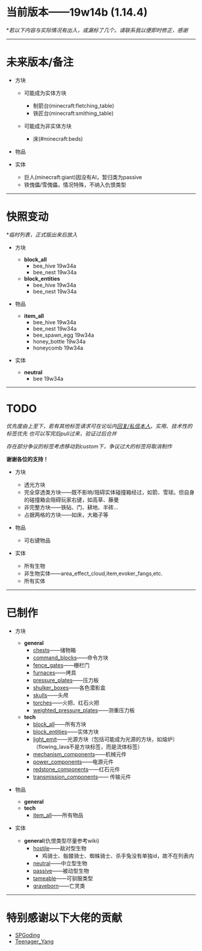 # 当前版本——19w14b (1.14.4)
**若以下内容与实际情况有出入，或漏标了几个。请联系我以便即时修正，感谢*

***


# 未来版本/备注


- 方块
    - 可能成为实体方块
        - 制箭台(minecraft:fletching_table)
        - 铁匠台(minecraft:smithing_table)

    - 可能成为非实体方块
        - 床(#minecraft:beds)


- 物品


- 实体
	- 巨人(minecraft:giant)因没有AI，暂归类为passive
	- 铁傀儡/雪傀儡，情况特殊，不纳入仇恨类型


***


# 快照变动
**临时列表，正式版出来后放入*

- 方块
	- **block_all**
		- bee_hive	19w34a
		- bee_nest	19w34a
	- **block_entities**
		- bee_hive  19w34a
		- bee_nest  19w34a


- 物品
	- **item_all**
		- bee_hive	19w34a
		- bee_nest	19w34a
		- bee_spawn_egg	19w34a
		- honey_bottle	19w34a
		- honeycomb	19w34a


- 实体
	- **neutral**
		- bee	19w34a


***


# TODO
*优先度由上至下，若有其他标签请求可在论坛内[回复/私信本人](https://www.mcbbs.net/?725858)。实用、技术性的标签优先
也可以写完后pull过来，验证过后合并*

*存在部分争议的标签考虑移动到custom下，争议过大的标签将取消制作*

**谢谢各位的支持！**


- 方块
    - 透光方块
    - 完全穿透类方块——既不影响/阻碍实体碰撞箱经过，如箭、雪球。但自身的碰撞箱会阻碍玩家右键，如高草、藤曼
    - 非完整方块——铁砧、门、耕地、半砖...
    - 占据两格的方块——如床，大箱子等


- 物品
    - 可右键物品


- 实体
	- 所有生物
	- 非生物实体——area_effect_cloud,item,evoker_fangs,etc.
	- 所有实体


***


# 已制作

- 方块
    - **general**
        - [chests](https://raw.githubusercontent.com/ououn/minecraft/master/UIN/data/uin/tags/blocks/general/chests.json)——储物箱
        - [command_blocks](https://raw.githubusercontent.com/ououn/minecraft/master/UIN/data/uin/tags/blocks/general/command_blocks.json)——命令方块
        - [fence_gates](https://raw.githubusercontent.com/ououn/minecraft/master/UIN/data/uin/tags/blocks/general/fence_gates.json)——栅栏门
        - [furnaces](https://raw.githubusercontent.com/ououn/minecraft/master/UIN/data/uin/tags/blocks/general/furnaces.json)——烤具
        - [pressure_plates](https://raw.githubusercontent.com/ououn/minecraft/master/UIN/data/uin/tags/blocks/general/pressure_plates.json)——压力板
        - [shulker_boxes](https://raw.githubusercontent.com/ououn/minecraft/master/UIN/data/uin/tags/blocks/general/shulker_boxes.json)——各色潜影盒
        - [skulls](https://raw.githubusercontent.com/ououn/minecraft/master/UIN/data/uin/tags/blocks/general/skulls.json)——头颅
        - [torches](https://raw.githubusercontent.com/ououn/minecraft/master/UIN/data/uin/tags/blocks/general/torches.json)——火把、红石火把
        - [weighted_pressure_plates](https://raw.githubusercontent.com/ououn/minecraft/master/UIN/data/uin/tags/blocks/general/weighted_pressure_plates.json)——测重压力板
    - **tech**
		- [block_all](https://raw.githubusercontent.com/ououn/minecraft/master/UIN/data/uin/tags/blocks/tech/block_all.json)——所有方块
        - [block_entities](https://raw.githubusercontent.com/ououn/minecraft/master/UIN/data/uin/tags/blocks/tech/block_entities.json)——实体方块
        - [light_emit](https://raw.githubusercontent.com/ououn/minecraft/master/UIN/data/uin/tags/blocks/tech/light_emit.json)——光源方块（包括可能成为光源的方块，如熔炉）（flowing_lava不是方块标签，而是流体标签）
        - [mechanism_components](https://raw.githubusercontent.com/ououn/minecraft/master/UIN/data/uin/tags/blocks/tech/mechanism_components.json)——机械元件
        - [power_components](https://raw.githubusercontent.com/ououn/minecraft/master/UIN/data/uin/tags/blocks/tech/power_components.json)——电源元件
        - [redstone_components](https://raw.githubusercontent.com/ououn/minecraft/master/UIN/data/uin/tags/blocks/tech/redstone_components.json)——红石元件
        - [transmission_components](https://raw.githubusercontent.com/ououn/minecraft/master/UIN/data/uin/tags/blocks/tech/transmission_components.json)——	传输元件


- 物品
	- **general**
	- **tech**
		- [item_all](https://raw.githubusercontent.com/ououn/minecraft/master/UIN/data/uin/tags/items/tech/item_all.json)——所有物品


- 实体
	- **general**(仇恨类型尽量参考wiki)
		- [hostile](https://raw.githubusercontent.com/ououn/minecraft/master/UIN/data/uin/tags/entity_types/general/hostile.json)——敌对型生物
			- 鸡骑士、骷髅骑士、蜘蛛骑士、杀手兔没有单独id，故不在列表内
		- [neutral](https://raw.githubusercontent.com/ououn/minecraft/master/UIN/data/uin/tags/entity_types/general/neutral.json)——中立型生物
		- [passive](https://raw.githubusercontent.com/ououn/minecraft/master/UIN/data/uin/tags/entity_types/general/passive.json)——被动型生物
		- [tameable](https://raw.githubusercontent.com/ououn/minecraft/master/UIN/data/uin/tags/entity_types/general/tameable.json)——可驯服类型
		- [graveborn](https://raw.githubusercontent.com/ououn/minecraft/master/UIN/data/uin/tags/entity_types/general/graveborn.json)——亡灵类


***
# 特别感谢以下大佬的贡献
- [SPGoding](https://www.mcbbs.net/?2444378)
- [Teenager_Yang](https://www.mcbbs.net/?2337994)
